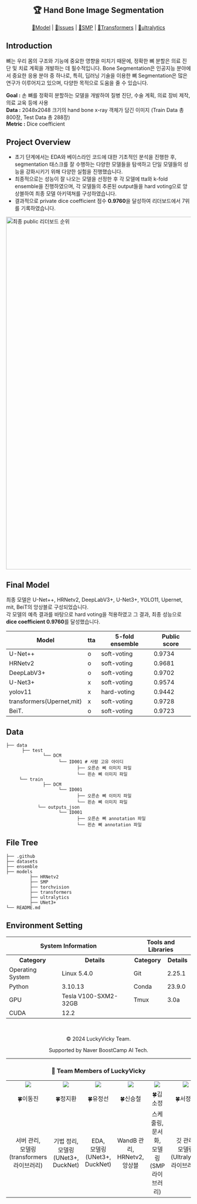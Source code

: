 <div align='center'>
  <h2>🏆 Hand Bone Image Segmentation</h2>
</div>


<div align="center">

[👀Model](#final-model) |
[🤔Issues](https://github.com/boostcampaitech7/level2-objectdetection-cv-07/issues) | 
[🚀SMP](https://github.com/qubvel-org/segmentation_models.pytorch) |
[🤗Transformers](https://huggingface.co/docs/transformers/en/index) |
[💎ultralytics](https://github.com/ultralytics/ultralytics)
</div>

## Introduction
뼈는 우리 몸의 구조와 기능에 중요한 영향을 미치기 때문에, 정확한 뼈 분할은 의료 진단 및 치료 계획을 개발하는 데 필수적입니다. Bone Segmentation은 인공지능 분야에서 중요한 응용 분야 중 하나로, 특히, 딥러닝 기술을 이용한 뼈 Segmentation은 많은 연구가 이루어지고 있으며, 다양한 목적으로 도움을 줄 수 있습니다.

**Goal :** 손 뼈를 정확히 분할하는 모델을 개발하여 질병 진단, 수술 계획, 의료 장비 제작, 의료 교육 등에 사용<br>
**Data :** 2048x2048 크기의 hand bone x-ray 객체가 담긴 이미지 (Train Data 총 800장, Test Data 총 288장)<br>
**Metric :** Dice coefficient

## Project Overview
- 초기 단계에서는 EDA와 베이스라인 코드에 대한 기초적인 분석을 진행한 후, segmentation 태스크를 잘 수행하는 다양한 모델들을 탐색하고 단일 모델들의 성능을 강화시키기 위해 다양한 실험을 진행했습니다.
- 최종적으로는 성능이 잘 나오는 모델을 선정한 후 각 모델에 tta와 k-fold ensemble을 진행하였으며, 각 모델들의 추론된 output들을 hard voting으로 앙상블하여 최종 모델 아키덱쳐를 구성하였습니다.
- 결과적으로 private dice coefficient 점수 **0.9760**을 달성하여 리더보드에서 7위를 기록하였습니다.

<img width="962" alt="최종 public 리더보드 순위" src="https://github.com/user-attachments/assets/11fca078-8725-42e1-9bf3-ddc6147bc68b">

## Final Model
최종 모델은 U-Net++, HRNetv2, DeepLabV3+, U-Net3+, YOLO11, Upernet, mit, BeiT의 앙상블로 구성되었습니다. <br> 각 모델의 예측 결과를 바탕으로 hard voting을 적용하였고 그 결과, 최종 성능으로 **dice coefficient 0.9760**를 달성했습니다.<br>


Model | tta | 5-fold ensemble | Public score
-- | -- | -- | --
U-Net++ | o | soft-voting | 0.9734
HRNetv2 | o | soft-voting | 0.9681
DeepLabV3+ | o | soft-voting | 0.9702
U-Net3+ | x | soft-voting | 0.9574
yolov11 | x | hard-voting | 0.9442
transformers(Upernet,mit) | x | soft-voting | 0.9728
BeiT. | o | soft-voting | 0.9723

## Data
```
├── data
      ├── test
              └── DCM
                    └── ID001 # 사람 고유 아이디
                           ├── 오른손 뼈 이미지 파일
                           └── 왼손 뼈 이미지 파일
     └── train
              ├── DCM
                    └── ID001
                           ├── 오른손 뼈 이미지 파일
                           └── 왼손 뼈 이미지 파일      
            └── outputs_json
                    └── ID001
                           ├── 오른손 뼈 annotation 파일
                           └── 왼손 뼈 annotation 파일   
``` 

## File Tree
```
├── .github
├── datasets
├── ensemble
├── models
         ├── HRNetv2
         ├── SMP
         ├── torchvision
         ├── transformers
         ├── ultralytics
         ├── UNet3+
└── README.md
```

## Environment Setting
<table>
  <tr>
    <th colspan="2">System Information</th> <!-- 행 병합 -->
    <th colspan="2">Tools and Libraries</th> <!-- 열 병합 -->
  </tr>
  <tr>
    <th>Category</th>
    <th>Details</th>
    <th>Category</th>
    <th>Details</th>
  </tr>
  <tr>
    <td>Operating System</td>
    <td>Linux 5.4.0</td>
    <td>Git</td>
    <td>2.25.1</td>
  </tr>
  <tr>
    <td>Python</td>
    <td>3.10.13</td>
    <td>Conda</td>
    <td>23.9.0</td>
  </tr>
  <tr>
    <td>GPU</td>
    <td>Tesla V100-SXM2-32GB</td>
    <td>Tmux</td>
    <td>3.0a</td>
  </tr>
  <tr>
    <td>CUDA</td>
    <td>12.2</td>
    <td></td>
    <td></td>
  </tr>
</table>
<br>

<p align='center'>© 2024 LuckyVicky Team.</p>
<p align='center'>Supported by Naver BoostCamp AI Tech.</p>

---

<div align='center'>
  <h3>👥 Team Members of LuckyVicky</h3>
  <table width="80%">
    <tr>
      <td align="center" valign="top" width="15%"><a href="https://github.com/jinlee24"><img src="https://avatars.githubusercontent.com/u/137850412?v=4"></a></td>
      <td align="center" valign="top" width="15%"><a href="https://github.com/stop0729"><img src="https://avatars.githubusercontent.com/u/78136790?v=4"></a></td>
      <td align="center" valign="top" width="15%"><a href="https://github.com/yjs616"><img src="https://avatars.githubusercontent.com/u/107312651?v=4"></a></td>
      <td align="center" valign="top" width="15%"><a href="https://github.com/sng-tory"><img src="https://avatars.githubusercontent.com/u/176906855?v=4"></a></td>
      <td align="center" valign="top" width="15%"><a href="https://github.com/Soojeoong"><img src="https://avatars.githubusercontent.com/u/100748928?v=4"></a></td>
      <td align="center" valign="top" width="15%"><a href="https://github.com/cyndii20"><img src="https://avatars.githubusercontent.com/u/90389093?v=4"></a></td>
    </tr>
    <tr>
      <td align="center">🍀이동진</td>
      <td align="center">🍀정지환</td>
      <td align="center">🍀유정선</td>
      <td align="center">🍀신승철</td>
      <td align="center">🍀김소정</td>
      <td align="center">🍀서정연</td>
    </tr>
    <tr>
      <td align="center">서버 관리, <br> 모델링(transformers 라이브러리)</td>
      <td align="center">기법 정리, <br> 모델링(UNet3+, DuckNet) </td>
      <td align="center">EDA, <br> 모델링(UNet3+, DuckNet) </td>
      <td align="center">WandB 관리, <br> HRNetv2, <br> 앙상블 </td>
      <td align="center">스케줄링, <br>문서화, <br>모델링(SMP 라이브러리) </td>
      <td align="center">깃 관리, <br>모델링(Ultralytics 라이브러리) </td>
    </tr>
  </table>
</div>
